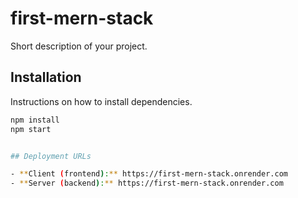 # first-mern-stack

Short description of your project.

## Installation

Instructions on how to install dependencies.

```bash
npm install
npm start


## Deployment URLs

- **Client (frontend):** https://first-mern-stack.onrender.com
- **Server (backend):** https://first-mern-stack.onrender.com
